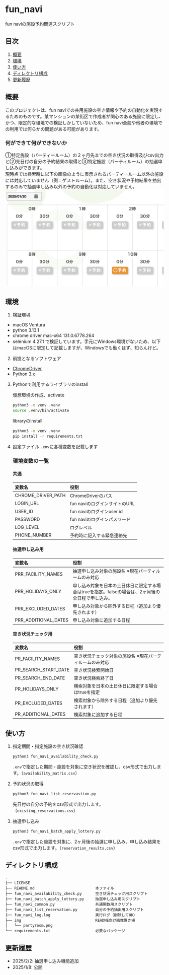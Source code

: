# fun_navi
fun naviの施設予約関連スクリプト

## 目次

1. [概要](#概要)
2. [環境](#環境)
3. [使い方](#使い方)
4. [ディレクトリ構成](#ディレクトリ構成)
5. [更新履歴](#更新履歴)

## 概要

このプロジェクトは、fun naviでの共用施設の空き情報や予約の自動化を実現するためのものです。某マンションの某街区で作成者が関心のある施設に限定し、かつ、限定的な環境での検証しかしていないため、fun navi全般や他者の環境での利用では何らかの問題がある可能があります。

### 何ができて何ができないか

①特定施設（パーティールーム）の２ヶ月先までの空き状況の取得及びcsv出力と②先日付の自分の予約結果の取得と③特定施設（パーティルーム）の抽選申し込みができます。  
現時点では検索時に以下の画像のように表示されるパーティールーム以外の施設には対応していません（例：ゲストルーム）。また、空き状況や予約結果を抽出するのみで抽選申し込み以外の予約の自動化は対応していません。
![パーティールームの場合](./img/partyroom.png "パーティールームの場合")

## 環境
1. 検証環境  
- macOS Ventura
- python 3.13.1
- chrome driver mac-x64 131.0.6778.264
- selenium 4.27.1
で検証しています。手元にWindows環境がないため、以下はmacOSに限定して記載しますが、Windowsでも動くはず、知らんけど。

2. 前提となるソフトウェア
- <a href="https://developer.chrome.com/docs/chromedriver?hl=ja">ChromeDriver</a>
- Python 3.x


3. Pythonで利用するライブラリのinstall  

    仮想環境の作成、activate
    ```bash
    python3 -m venv .venv
    source .venv/bin/activate
    ```
    libraryのinstall
    ```bash
    python3 -m venv .venv
    pip install -r requirements.txt
    ```

4. 設定ファイル
`.env`に各種変数を記載します

    ### 環境変数の一覧

    #### 共通
    | 変数名                 | 役割                                      |
    | ---------------------- | ----------------------------------------- |
    | CHROME_DRIVER_PATH    | ChromeDriverのパス |
    | LOGIN_URL         | fun naviのログインサイトのURL   |
    | USER_ID             | fun naviのログインuser id         |
    | PASSWORD         | fun naviのログインパスワード      |
    | LOG_LEVEL        | ログレベル                   |
    | PHONE_NUMBER             | 予約時に記入する緊急連絡先      |

    #### 抽選申し込み用
    | 変数名                 | 役割                                      |
    | ---------------------- | ----------------------------------------- |
    | PRR_FACILITY_NAMES             | 抽選申し込み対象の施設名 ※現在パーティルームのみ対応        |
    | PRR_HOLIDAYS_ONLY                  | 申し込み対象を日本の土日休日に限定する場合はtrueを指定。falseの場合は、2ヶ月後の全日程で申し込み。                  |
    | PRR_EXCLUDED_DATES                  | 申し込み対象から除外する日程（追加より優先されます）                  |
    | PRR_ADDITIONAL_DATES                  | 申し込み対象に追加する日程                  |

    #### 空き状況チェック用
    | 変数名                 | 役割                                      |
    | ---------------------- | ----------------------------------------- |
    | PR_FACILITY_NAMES             | 空き状況チェック対象の施設名 ※現在パーティルームのみ対応        |
    | PR_SEARCH_START_DATE             | 空き状況検索開始日                |
    | PR_SEARCH_END_DATE          | 空き状況検索終了日              |
    | PR_HOLIDAYS_ONLY                  | 検索対象を日本の土日休日に限定する場合はtrueを指定                  |
    | PR_EXCLUDED_DATES                  | 検索対象から除外する日程（追加より優先されます）                  |
    | PR_ADDITIONAL_DATES                  | 検索対象に追加する日程                  |

## 使い方

1. 指定期間・指定施設の空き状況確認
    ```bash
    python3 fun_navi_availability_check.py
    ```
    `.env`で指定した期間・施設を対象に空き状況を確認し、csv形式で出力します。（`availability_matrix.csv`）

2. 予約状況の取得
    ```bash
    python3 fun_navi_list_reservastion.py
    ```
    先日付の自分の予約をcsv形式で出力します。（`existing_reservations.csv`）

3. 抽選申し込み
    ```bash
    python3 fun_navi_batch_apply_lottery.py
    ```
    `.env`で指定した施設を対象に、2ヶ月後の抽選に申し込み、申し込み結果をcsv形式で出力します。（`reservation_results.csv`）

## ディレクトリ構成

```bash
.
├── LICENSE
├── README.md                           本ファイル
├── fun_navi_availability_check.py      空き状況チェック用スクリプト
├── fun_navi_batch_apply_lottery.py     抽選申し込み用スクリプト
├── fun_navi_common.py                  共通関数用スクリプト
├── fun_navi_list_reservation.py        自分の予約抽出用スクリプト
├── fun_navi_log.log                    実行ログ（削除してOK）
├── img                                 README向け画像置き場
│   └── partyroom.png                   
└── requirements.txt                    必要なパッケージ
```

## 更新履歴

* 2025/2/2: 抽選申し込み機能追加
* 2025/1/8: 公開

